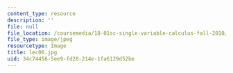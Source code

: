 ```yaml
---
content_type: resource
description: ''
file: null
file_location: /coursemedia/18-01sc-single-variable-calculus-fall-2010/34c744565ee9fd28214e1fa6129d52be_lec06.jpg
file_type: image/jpeg
resourcetype: Image
title: lec06.jpg
uid: 34c74456-5ee9-fd28-214e-1fa6129d52be
---
```


